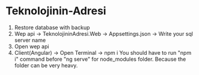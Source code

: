 # Teknolojinin-Adresi

1) Restore database with backup
2) Wep api -> TeknolojininAdresi.Web -> Appsettings.json -> Write your sql server name
3) Open wep api
4) Client(Angular) -> Open Terminal -> npm i
    You should have to run "npm i" command before "ng serve" for node_modules folder.
    Because the folder can be very heavy.
